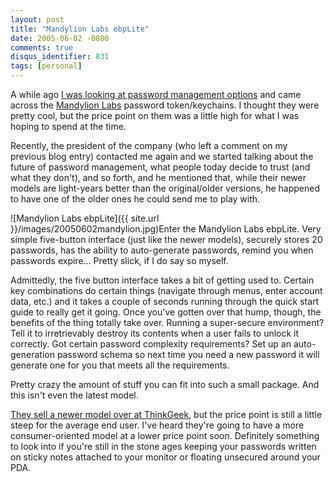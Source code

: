 ```yaml
---
layout: post
title: "Mandylion Labs ebpLite"
date: 2005-06-02 -0800
comments: true
disqus_identifier: 831
tags: [personal]
---
```

A while ago [I was looking at password management
options](/archive/2004/02/18/password-management.aspx) and came across
the [Mandylion Labs](http://www.mandylionlabs.com) password
token/keychains. I thought they were pretty cool, but the price point on
them was a little high for what I was hoping to spend at the time.

 Recently, the president of the company (who left a comment on my
previous blog entry) contacted me again and we started talking about the
future of password management, what people today decide to trust (and
what they don't), and so forth, and he mentioned that, while their newer
models are light-years better than the original/older versions, he
happened to have one of the older ones he could send me to play with.

 ![Mandylion Labs
ebpLite]({{ site.url }}/images/20050602mandylion.jpg)Enter
the Mandylion Labs ebpLite. Very simple five-button interface (just like
the newer models), securely stores 20 passwords, has the ability to
auto-generate passwords, remind you when passwords expire... Pretty
slick, if I do say so myself.

 Admittedly, the five button interface takes a bit of getting used to.
Certain key combinations do certain things (navigate through menus,
enter account data, etc.) and it takes a couple of seconds running
through the quick start guide to really get it going. Once you've gotten
over that hump, though, the benefits of the thing totally take over.
Running a super-secure environment? Tell it to irretrievably destroy its
contents when a user fails to unlock it correctly. Got certain password
complexity requirements? Set up an auto-generation password schema so
next time you need a new password it will generate one for you that
meets all the requirements.

 Pretty crazy the amount of stuff you can fit into such a small package.
And this isn't even the latest model.

 [They sell a newer model over at
ThinkGeek](http://www.thinkgeek.com/gadgets/security/7573/), but the
price point is still a little steep for the average end user. I've heard
they're going to have a more consumer-oriented model at a lower price
point soon. Definitely something to look into if you're still in the
stone ages keeping your passwords written on sticky notes attached to
your monitor or floating unsecured around your PDA.
